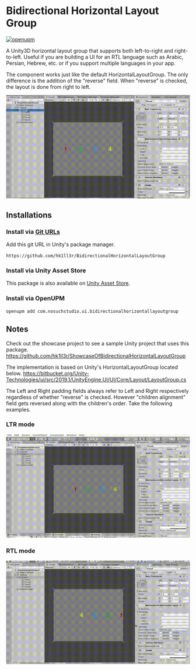 # Bidirectional Horizontal Layout Group
[![openupm](https://img.shields.io/npm/v/com.nosuchstudio.ui.bidirectionalhorizontallayoutgroup?label=openupm&registry_uri=https://package.openupm.com)](https://openupm.com/packages/com.nosuchstudio.ui.bidirectionalhorizontallayoutgroup/)

A Unity3D horizontal layout group that supports both left-to-right and right-to-left. Useful if you are building a UI for an RTL language such as Arabic, Persian, Hebrew, etc. or if you support multiple languages in your app.

The component works just like the default HorizontalLayoutGroup. The only difference is the addition of the "reverse" field. When "reverse" is checked, the layout is done from right to left.

![BidirectionalHorizontalLayoutGroup in action](https://raw.githubusercontent.com/hk1ll3r/ShowcaseOfBidirectionalHorizontalLayoutGroup/master/Resources/vid1.gif)

## Installations
### Install via [Git URLs](https://docs.unity3d.com/Manual/upm-git.html)
Add this git URL in Unity's package manager.
```
https://github.com/hk1ll3r/BidirectionalHorizontalLayoutGroup
```

### Install via Unity Asset Store
This package is also available on [Unity Asset Store](https://assetstore.unity.com/packages/tools/gui/bidirectional-horizontal-layout-for-unity-ui-rtl-ltr-160659).

### Install via OpenUPM
```
openupm add com.nosuchstudio.ui.bidirectionalhorizontallayoutgroup
```

## Notes
Check out the showcase project to see a sample Unity project that uses this package. 
https://github.com/hk1ll3r/ShowcaseOfBidirectionalHorizontalLayoutGroup

The implementation is based on Unity's HorizontalLayoutGroup located below.
https://bitbucket.org/Unity-Technologies/ui/src/2019.1/UnityEngine.UI/UI/Core/Layout/LayoutGroup.cs

The Left and Right padding fields always refer to Left and Right respectively regardless of whether "reverse" is checked. However "children alignment" field gets reversed along with the children's order. Take the following examples.

### LTR mode
![BidirectionalHorizontalLayoutGroup in normal LTR mode](https://raw.githubusercontent.com/hk1ll3r/ShowcaseOfBidirectionalHorizontalLayoutGroup/master/Resources/vid2.gif)

### RTL mode
![BidirectionalHorizontalLayoutGroup in reverse mode](https://raw.githubusercontent.com/hk1ll3r/ShowcaseOfBidirectionalHorizontalLayoutGroup/master/Resources/vid3.gif)
